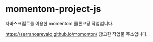 # momentom-project-js
 자바스크립트를 이용한  momentom 클론코딩 작업입니다.


https://serranoarevalo.github.io/momonton/
참고한 작업물 주소입니다.
